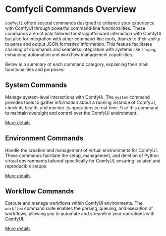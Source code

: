# Comfycli Commands Overview

`comfycli` offers several commands designed to enhance your experience with ComfyUI through powerful command-line functionalities. These commands are not only tailored for straightforward interaction with ComfyUI but also for integration with other command-line tools, thanks to their ability to parse and output JSON formatted information. This feature facilitates chaining of commands and seamless integration with systems like `ffmpeg`, enhancing automation and workflow management capabilities.

Below is a summary of each command category, explaining their main functionalities and purposes:

## System Commands
Manage system-level interactions with ComfyUI. The `system` command provides tools to gather information about a running instance of ComfyUI, check its health, and monitor its operations in real-time. Use this command to maintain oversight and control over the ComfyUI environment.

[More details](./system.md)

## Environment Commands
Handle the creation and management of virtual environments for ComfyUI. These commands facilitate the setup, management, and deletion of Python virtual environments tailored specifically for ComfyUI, ensuring isolated and reproducible setups.

[More details](./env.md)

## Workflow Commands
Execute and manage workflows within ComfyUI environments. The `workflow` command suite enables the parsing, queuing, and execution of workflows, allowing you to automate and streamline your operations with ComfyUI.

[More details](./workflow.md)
